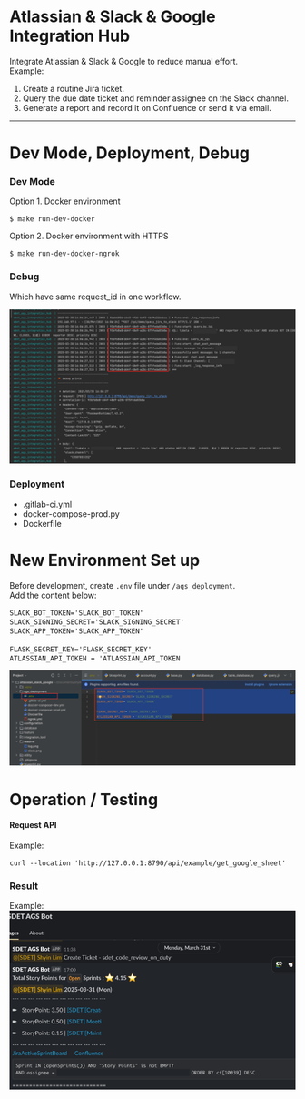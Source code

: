 # Atlassian & Slack & Google Integration Hub

Integrate Atlassian & Slack & Google to reduce manual effort. <br>
Example: <br>
1. Create a routine Jira ticket.
2. Query the due date ticket and reminder assignee on the Slack channel.
3. Generate a report and record it on Confluence or send it via email.

---

# Dev Mode, Deployment, Debug
### Dev Mode
Option 1. Docker environment
```cd
$ make run-dev-docker
```

Option 2. Docker environment with HTTPS
```cd
$ make run-dev-docker-ngrok
```

### Debug
Which have same request_id in one workflow.

![log.png](readme/log.png)

### Deployment
- .gitlab-ci.yml
- docker-compose-prod.py
- Dockerfile


# New Environment Set up
Before development, create `.env` file under `/ags_deployment`. <br>
Add the content below: <br>
```cd
SLACK_BOT_TOKEN='SLACK_BOT_TOKEN'
SLACK_SIGNING_SECRET='SLACK_SIGNING_SECRET'
SLACK_APP_TOKEN='SLACK_APP_TOKEN'

FLASK_SECRET_KEY='FLASK_SECRET_KEY'
ATLASSIAN_API_TOKEN = 'ATLASSIAN_API_TOKEN
```
![env.png](readme/env.png)


# Operation / Testing
#### Request API
Example: <br>
```cd
curl --location 'http://127.0.0.1:8790/api/example/get_google_sheet'
```
### Result
Example: <br>
![slack.png](readme/slack.png)
